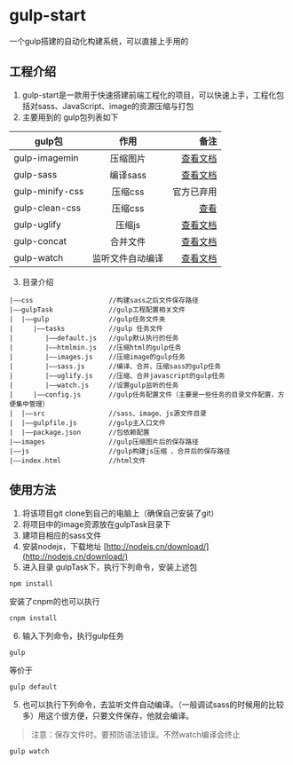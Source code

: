# gulp-start
  一个gulp搭建的自动化构建系统，可以直接上手用的
## 工程介绍
1. gulp-start是一款用于快速搭建前端工程化的项目，可以快速上手，工程化包括对sass、JavaScript、image的资源压缩与打包
2. 主要用到的 gulp包列表如下

| gulp包 | 作用 | 备注 |
|-|:-:|-:|
| gulp-imagemin | 压缩图片 | [查看文档](https://www.npmjs.com/package/gulp-imagemin) |
| gulp-sass | 编译sass | [查看文档](https://www.npmjs.com/package/gulp-sass) |
| gulp-minify-css | 压缩css | 官方已弃用 |
| gulp-clean-css | 压缩css | [查看](https://www.npmjs.com/package/gulp-clean-css)
| gulp-uglify | 压缩js | [查看文档](https://www.npmjs.com/package/gulp-uglify) |
| gulp-concat | 合并文件 | [查看文档](https://www.npmjs.com/package/gulp-concat) |
| gulp-watch | 监听文件自动编译 | [查看文档](https://www.npmjs.com/package/gulp-watch) |
3. 目录介绍
```
|——css                   //构建sass之后文件保存路径
|——gulpTask              //gulp工程配置相关文件
|  |——gulp               //gulp任务文件夹
|     |——tasks           //gulp 任务文件
|        |——default.js   //gulp默认执行的任务
|        |——htmlmin.js   //压缩html的gulp任务
|        |——images.js    //压缩image的gulp任务
|        |——sass.js      //编译、合并、压缩sass的gulp任务
|        |——uglify.js    //压缩、合并javascript的gulp任务
|        |——watch.js     //设置gulp监听的任务
|     |——config.js       //gulp任务配置文件（主要是一些任务的目录文件配置，方便集中管理）
|  |——src                //sass、image、js源文件目录
|  |——gulpfile.js        //gulp主入口文件
|  |——package.json       //包依赖配置
|——images                //gulp压缩图片后的保存路径
|——js                    //gulp构建js压缩 、合并后的保存路径
|——index.html            //html文件
```
## 使用方法
1. 将该项目git clone到自己的电脑上（确保自己安装了git）
2. 将项目中的image资源放在gulpTask目录下
3. 建项目相应的sass文件
4. 安装nodejs，下载地址 [http://nodejs.cn/download/](http://nodejs.cn/download/)
5. 进入目录 gulpTask下，执行下列命令，安装上述包
```
npm install
```
安装了cnpm的也可以执行
```
cnpm install
```
6. 输入下列命令，执行gulp任务

```
gulp 
```
等价于
```
gulp default
```
5. 也可以执行下列命令，去监听文件自动编译。（一般调试sass的时候用的比较多）用这个很方便，只要文件保存，他就会编译。
> 注意：保存文件时。要预防语法错误。不然watch编译会终止

```
gulp watch
```